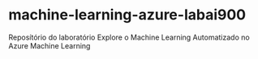 # machine-learning-azure-labai900
Reposítório do laboratório Explore o Machine Learning Automatizado no Azure Machine Learning

